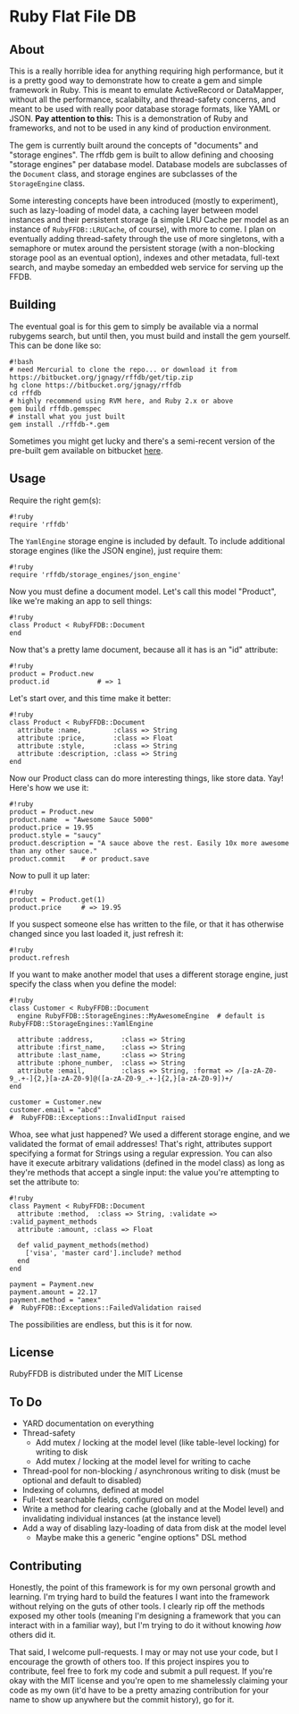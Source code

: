 Ruby Flat File DB
=================

About
-----
This is a really horrible idea for anything requiring high performance, but it is a pretty good way to demonstrate how to create a gem and simple framework in Ruby. This is meant to emulate ActiveRecord or DataMapper, without all the performance, scalabilty, and thread-safety concerns, and meant to be used with really poor database storage formats, like YAML or JSON. **Pay attention to this:** This is a demonstration of Ruby and frameworks, and not to be used in any kind of production environment.

The gem is currently built around the concepts of "documents" and "storage engines". The rffdb gem is built to allow defining and choosing "storage engines" per database model. Database models are subclasses of the `Document` class, and storage engines are subclasses of the `StorageEngine` class.

Some interesting concepts have been introduced (mostly to experiment), such as lazy-loading of model data, a caching layer between model instances and their persistent storage (a simple LRU Cache per model as an instance of `RubyFFDB::LRUCache`, of course), with more to come. I plan on eventually adding thread-safety through the use of more singletons, with a semaphore or mutex around the persistent storage (with a non-blocking storage pool as an eventual option), indexes and other metadata, full-text search, and maybe someday an embedded web service for serving up the FFDB.

Building
-----

The eventual goal is for this gem to simply be available via a normal rubygems search, but until then, you must build and install the gem yourself. This can be done like so:

    #!bash
    # need Mercurial to clone the repo... or download it from https://bitbucket.org/jgnagy/rffdb/get/tip.zip
    hg clone https://bitbucket.org/jgnagy/rffdb
    cd rffdb
    # highly recommend using RVM here, and Ruby 2.x or above
    gem build rffdb.gemspec
    # install what you just built
    gem install ./rffdb-*.gem

Sometimes you might get lucky and there's a semi-recent version of the pre-built gem available on bitbucket [here](https://bitbucket.org/jgnagy/rffdb/downloads).

Usage
-----

Require the right gem(s):

    #!ruby
    require 'rffdb'
  
The `YamlEngine` storage engine is included by default. To include additional storage engines (like the JSON engine), just require them:

    #!ruby
    require 'rffdb/storage_engines/json_engine'

Now you must define a document model. Let's call this model "Product", like we're making an app to sell things:

    #!ruby
    class Product < RubyFFDB::Document
    end

Now that's a pretty lame document, because all it has is an "id" attribute:

    #!ruby
    product = Product.new
    product.id            # => 1

Let's start over, and this time make it better:

    #!ruby
    class Product < RubyFFDB::Document
      attribute :name,        :class => String
      attribute :price,       :class => Float
      attribute :style,       :class => String
      attribute :description, :class => String
    end

Now our Product class can do more interesting things, like store data. Yay! Here's how we use it:

    #!ruby
    product = Product.new
    product.name  = "Awesome Sauce 5000"
    product.price = 19.95
    product.style = "saucy"
    product.description = "A sauce above the rest. Easily 10x more awesome than any other sauce."
    product.commit    # or product.save

Now to pull it up later:

    #!ruby
    product = Product.get(1)
    product.price     # => 19.95

If you suspect someone else has written to the file, or that it has otherwise changed since you last loaded it, just refresh it:

    #!ruby
    product.refresh

If you want to make another model that uses a different storage engine, just specify the class when you define the model:

    #!ruby
    class Customer < RubyFFDB::Document
      engine RubyFFDB::StorageEngines::MyAwesomeEngine  # default is RubyFFDB::StorageEngines::YamlEngine
      
      attribute :address,       :class => String
      attribute :first_name,    :class => String
      attribute :last_name,     :class => String
      attribute :phone_number,  :class => String
      attribute :email,         :class => String, :format => /[a-zA-Z0-9_.+-]{2,}[a-zA-Z0-9]@([a-zA-Z0-9_.+-]{2,}[a-zA-Z0-9])+/
    end
    
    customer = Customer.new
    customer.email = "abcd"
    #  RubyFFDB::Exceptions::InvalidInput raised

Whoa, see what just happened? We used a different storage engine, and we validated the format of email addresses! That's right, attributes support specifying a format for Strings using a regular expression. You can also have it execute arbitrary validations (defined in the model class) as long as they're methods that accept a single input: the value you're attempting to set the attribute to:

    #!ruby
    class Payment < RubyFFDB::Document
      attribute :method,  :class => String, :validate => :valid_payment_methods
      attribute :amount, :class => Float
      
      def valid_payment_methods(method)
        ['visa', 'master card'].include? method
      end
    end
    
    payment = Payment.new
    payment.amount = 22.17
    payment.method = "amex"
    #  RubyFFDB::Exceptions::FailedValidation raised

The possibilities are endless, but this is it for now.

License
-------

RubyFFDB is distributed under the MIT License

To Do
-----

* YARD documentation on everything
* Thread-safety
  * Add mutex / locking at the model level (like table-level locking) for writing to disk
  * Add mutex / locking at the model level for writing to cache
* Thread-pool for non-blocking / asynchronous writing to disk (must be optional and default to disabled)
* Indexing of columns, defined at model
* Full-text searchable fields, configured on model
* Write a method for clearing cache (globally and at the Model level) and invalidating individual instances (at the instance level)
* Add a way of disabling lazy-loading of data from disk at the model level
  * Maybe make this a generic "engine options" DSL method

Contributing
------------

Honestly, the point of this framework is for my own personal growth and learning. I'm trying hard to build the features I want into the framework without relying on the guts of other tools. I clearly rip off the methods exposed my other tools (meaning I'm designing a framework that you can interact with in a familiar way), but I'm trying to do it without knowing _how_ others did it.

That said, I welcome pull-requests. I may or may not use your code, but I encourage the growth of others too. If this project inspires you to contribute, feel free to fork my code and submit a pull request. If you're okay with the MIT license and you're open to me shamelessly claiming your code as my own (it'd have to be a pretty amazing contribution for your name to show up anywhere but the commit history), go for it.